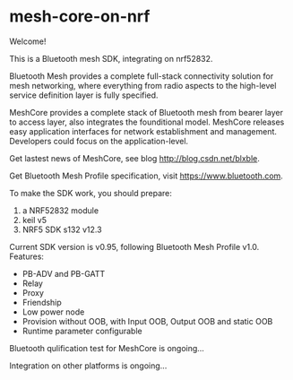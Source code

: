 # mesh-core-on-nrf

Welcome!

This is a Bluetooth mesh SDK, integrating on nrf52832.

Bluetooth Mesh provides a complete full-stack connectivity solution for mesh networking, where everything from radio aspects to the high-level service definition layer is fully specified.

MeshCore provides a complete stack of Bluetooth mesh from bearer layer to access layer, also integrates the founditional model.
MeshCore releases easy application interfaces for network establishment and management. Developers could focus on the application-level.

Get lastest news of MeshCore, see blog http://blog.csdn.net/blxble.

Get Bluetooth Mesh Profile specification, visit https://www.bluetooth.com.


To make the SDK work, you should prepare:
1. a NRF52832 module
2. keil v5
3. NRF5 SDK s132 v12.3


Current SDK version is v0.95, following Bluetooth Mesh Profile v1.0.
Features:
*	PB-ADV and PB-GATT
*	Relay
*	Proxy
*	Friendship
*	Low power node
*	Provision without OOB, with Input OOB, Output OOB and static OOB
*	Runtime parameter configurable


Bluetooth qulification test for MeshCore is ongoing...

Integration on other platforms is ongoing...
